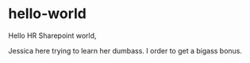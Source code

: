 # hello-world

Hello HR Sharepoint world,

Jessica here trying to learn her dumbass.
I order to get a bigass bonus.
